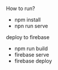How to run?

- npm install
- npn run serve

deploy to firebase

- npm run build
- firebase serve
- firebase deploy
